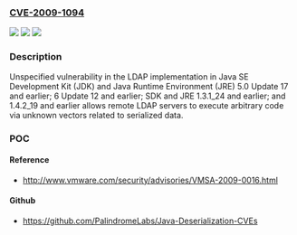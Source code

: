 ### [CVE-2009-1094](https://cve.mitre.org/cgi-bin/cvename.cgi?name=CVE-2009-1094)
![](https://img.shields.io/static/v1?label=Product&message=n%2Fa&color=blue)
![](https://img.shields.io/static/v1?label=Version&message=n%2Fa&color=blue)
![](https://img.shields.io/static/v1?label=Vulnerability&message=n%2Fa&color=brighgreen)

### Description

Unspecified vulnerability in the LDAP implementation in Java SE Development Kit (JDK) and Java Runtime Environment (JRE) 5.0 Update 17 and earlier; 6 Update 12 and earlier; SDK and JRE 1.3.1_24 and earlier; and 1.4.2_19 and earlier allows remote LDAP servers to execute arbitrary code via unknown vectors related to serialized data.

### POC

#### Reference
- http://www.vmware.com/security/advisories/VMSA-2009-0016.html

#### Github
- https://github.com/PalindromeLabs/Java-Deserialization-CVEs

